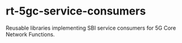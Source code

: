 # rt-5gc-service-consumers
Reusable libraries implementing SBI service consumers for 5G Core Network Functions.
